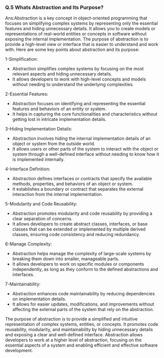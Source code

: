 ### Q.5 Whats Abstraction and Its Purpose?
Ans:Abstraction is a key concept in object-oriented programming that focuses on simplifying complex systems by representing only the essential features and hiding unnecessary details. It allows you to create models or representations of real-world entities or concepts in software without exposing the internal implementation. The purpose of abstraction is to provide a high-level view or interface that is easier to understand and work with. Here are some key points about abstraction and its purpose:

1-Simplification:

* Abstraction simplifies complex systems by focusing on the most relevant aspects and hiding unnecessary details.
* It allows developers to work with high-level concepts and models without needing to understand the underlying complexities.

2-Essential Features:

* Abstraction focuses on identifying and representing the essential features and behaviors of an entity or system.
* It helps in capturing the core functionalities and characteristics without getting lost in intricate implementation details.

3-Hiding Implementation Details:

* Abstraction involves hiding the internal implementation details of an object or system from the outside world.
* It allows users or other parts of the system to interact with the object or system through a well-defined interface without needing to know how it is implemented internally.

4-Interface Definition:

* Abstraction defines interfaces or contracts that specify the available methods, properties, and behaviors of an object or system.
* It establishes a boundary or contract that separates the external interaction from the internal implementation.

5-Modularity and Code Reusability:

* Abstraction promotes modularity and code reusability by providing a clear separation of concerns.
* It allows developers to create abstract classes, interfaces, or base classes that can be extended or implemented by multiple derived classes, ensuring code consistency and reducing redundancy.

6-Manage Complexity:

* Abstraction helps manage the complexity of large-scale systems by breaking them down into smaller, manageable parts.
* It allows developers to work on specific modules or components independently, as long as they conform to the defined abstractions and interfaces.

7-Maintainability:

* Abstraction enhances code maintainability by reducing dependencies on implementation details.
* It allows for easier updates, modifications, and improvements without affecting the external parts of the system that rely on the abstraction.

The purpose of abstraction is to provide a simplified and intuitive representation of complex systems, entities, or concepts. It promotes code reusability, modularity, and maintainability by hiding unnecessary details and exposing a clear and well-defined interface. Abstraction allows developers to work at a higher level of abstraction, focusing on the essential aspects of a system and enabling efficient and effective software development.


